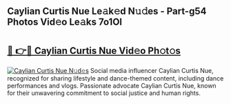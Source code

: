 ## Caylian Curtis Nue Le𝚊k𝚎d N𝚞𝚍es - Part-g54 Photos Vid𝚎o Le𝚊ks 7o1Ol

# <h2><a href="http://fb2hb3j.evod.top/?m=Caylian+Curtis+Nue">🔗 👉🔴 Caylian Curtis Nue Vid𝚎o Ph𝚘t𝚘s</a></h2>

[![Caylian Curtis Nue N𝚞d𝚎s](https://i.imgur.com/8V9OHl7.gif)](http://fb2hb3j.evod.top/?m=Caylian+Curtis+Nue)
Social media influencer Caylian Curtis Nue, recognized for sharing lifestyle and dance-themed content, including dance performances and vlogs. Passionate advocate Caylian Curtis Nue, known for their unwavering commitment to social justice and human rights. 
